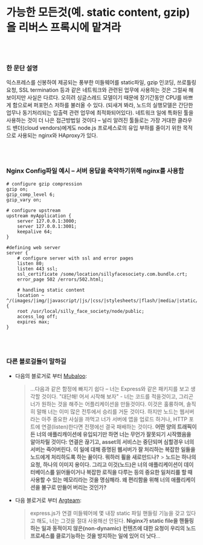 # 가능한 모든것(예. static content, gzip)을 리버스 프록시에 맡겨라

<br/><br/>

### 한 문단 설명

익스프레스를 신봉하여 제공되는 풍부한 미들웨어를 static파일, gzip 인코딩, 쓰로틀링 요청, SSL termination 등과 같은 네트워크와 관련된 업무에 사용하는 것은 그럴싸 해 보이지만 사실은 다르다. 오히려 싱글스레드 모델이기 때문에 장기간동안 CPU를 바쁘게 함으로써 퍼포먼스 저하를 불러올 수 있다. (되새겨 봐라, 노드의 실행모델은 간단한 업무나 동기처리되는 입출력 관련 업무에 최적화되어있다). 네트워크 일에 특화된 툴을 사용하는 것이 더 나은 접근방법일 것이다 – 널리 알려진 툴들로는 가장 거대한 클라우드 밴더(cloud vendors)에게도 node.js 프로세스로의 유입 부하를 줄이기 위한 목적으로 사용되는 nginx와 HAproxy가 있다.

<br/><br/>

### Nginx Config파일 예시 – 서버 응답을 축약하기위해 nginx를 사용함

```nginx
# configure gzip compression
gzip on;
gzip_comp_level 6;
gzip_vary on;

# configure upstream
upstream myApplication {
    server 127.0.0.1:3000;
    server 127.0.0.1:3001;
    keepalive 64;
}

#defining web server
server {
    # configure server with ssl and error pages
    listen 80;
    listen 443 ssl;
    ssl_certificate /some/location/sillyfacesociety.com.bundle.crt;
    error_page 502 /errors/502.html;

    # handling static content
    location ~ ^/(images/|img/|javascript/|js/|css/|stylesheets/|flash/|media/|static/|robots.txt|humans.txt|favicon.ico) {
    root /usr/local/silly_face_society/node/public;
    access_log off;
    expires max;
}
```

<br/><br/>

### 다른 블로걸들이 말하길

- 다음의 블로거로 부터 [Mubaloo](http://mubaloo.com/best-practices-deploying-node-js-applications):

  > …다음과 같은 함정에 빠지기 쉽다 – 너는 Express와 같은 패키지를 보고 생각할 것이다. "대단해! 어서 시작해 보자" - 너는 코드를 적을것이고, 그리곤 너가 원하는 것을 해주는 어플리케이션을 만들것이다. 이것은 훌륭하며, 솔직히 말해 너는 이미 많은 전투에서 승리를 거둔 것이다. 하지만 노드는 웹서버라는 아주 중요한 사실을 까먹고 너가 서버에 앱을 업로드 하거나, HTTP 포트에 연결(listen)한다면 전쟁에선 결국 패배하는 것이다. **어떤 양의 트래픽이든 너의 애플리캐이션에 유입되기만 하면 너는 무언가 잘못되기 시작했음을 알아차릴 것이다: 연결은 끊기고, asset의 서비스는 중단되며 심할경우 너의 서버는 죽어버린다. 이 일에 대해 증명된 웹서버가 잘 처리하는 복잡한 일들을 노드에게 처리하도록 하는 꼴이다. 뭐하러 휠을 새로만드나?** > **노드는 하나의 요청, 하나의 이미지 용이다. 그리고 이것(노드)은 너의 애플리케이션이 데이터베이스를 읽어들이거나 복잡한 로직을 다루는 등의 중요한 일처리를 할 때 사용할 수 있는 메모리라는 것을 명심해라. 왜 편리함을 위해 너의 애플리케이션을 불구로 만들어 버리는 것인가?**

- 다음 블로거로 부터 [Argteam](http://blog.argteam.com/coding/hardening-node-js-for-production-part-2-using-nginx-to-avoid-node-js-load):
  > express.js가 연결 미들웨어에 몇 내장 static 파일 핸들링 기능을 갖고 있다고 해도, 너는 그것을 절대 사용해선 안된다. **Niginx가 static file을 핸들링하는 일과 동적이지 않은(non-dynamic) 컨텐츠에 대한 요청이 우리의 노드 프로세스를 클로기능하는 것을 방지하는 일에 있어 더 낫다**…

